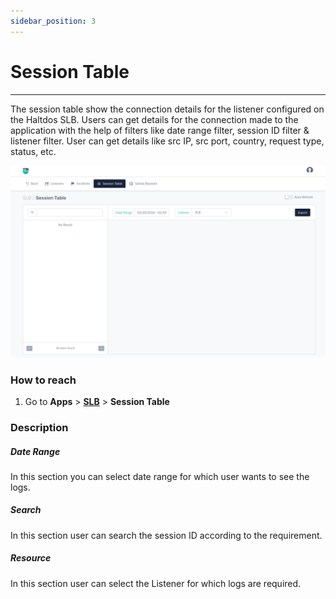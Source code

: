 ```yaml
---
sidebar_position: 3
---
```


# Session Table


---

The session table show the connection details for the listener configured on the Haltdos SLB. Users can get details for the connection made to the application with the help of filters like date range filter, session ID filter & listener filter. User can get details like src IP, src port, country, request type, status, etc.


![](/img/adc/v8/docs/session_table.png)

### **How to reach**

1. Go to **Apps** > [**SLB**](/enterprise/adc) > **Session Table**

### Description

##### **Date Range**

In this section you can select date range for which user wants to see the logs.

##### **Search**

In this section user can search the session ID according to the requirement.

##### **Resource**

In this section user can select the Listener for which logs are required.